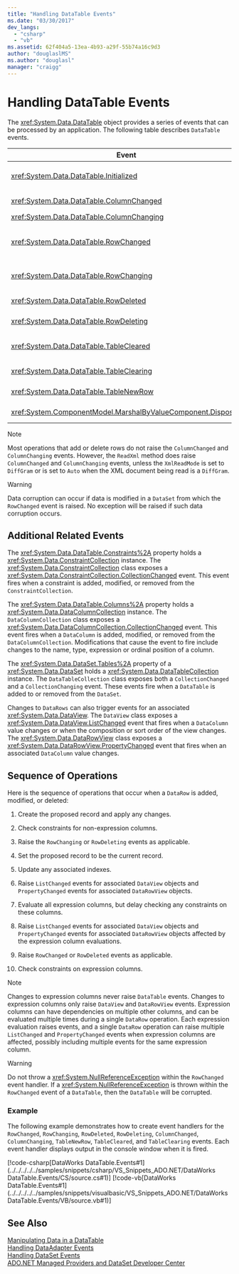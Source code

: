 ```yaml
---
title: "Handling DataTable Events"
ms.date: "03/30/2017"
dev_langs: 
  - "csharp"
  - "vb"
ms.assetid: 62f404a5-13ea-4b93-a29f-55b74a16c9d3
author: "douglaslMS"
ms.author: "douglasl"
manager: "craigg"
---
```

# Handling DataTable Events
The <xref:System.Data.DataTable> object provides a series of events that can be processed by an application. The following table describes `DataTable` events.  
  
|Event|Description|  
|-----------|-----------------|  
|<xref:System.Data.DataTable.Initialized>|Occurs after the <xref:System.Data.DataTable.EndInit%2A> method of a `DataTable` is called. This event is intended primarily to support design-time scenarios.|  
|<xref:System.Data.DataTable.ColumnChanged>|Occurs after a value has been successfully changed in a <xref:System.Data.DataColumn>.|  
|<xref:System.Data.DataTable.ColumnChanging>|Occurs when a value has been submitted for a `DataColumn`.|  
|<xref:System.Data.DataTable.RowChanged>|Occurs after a `DataColumn` value or the <xref:System.Data.DataRow.RowState%2A> of a <xref:System.Data.DataRow> in the `DataTable` has been changed successfully.|  
|<xref:System.Data.DataTable.RowChanging>|Occurs when a change has been submitted for a `DataColumn` value or the `RowState` of a `DataRow` in the `DataTable`.|  
|<xref:System.Data.DataTable.RowDeleted>|Occurs after a `DataRow` in the `DataTable` has been marked as `Deleted`.|  
|<xref:System.Data.DataTable.RowDeleting>|Occurs before a `DataRow` in the `DataTable` is marked as `Deleted`.|  
|<xref:System.Data.DataTable.TableCleared>|Occurs after a call to the <xref:System.Data.DataTable.Clear%2A> method of the `DataTable` has successfully cleared every `DataRow`.|  
|<xref:System.Data.DataTable.TableClearing>|Occurs after the `Clear` method is called but before the `Clear` operation begins.|  
|<xref:System.Data.DataTable.TableNewRow>|Occurs after a new `DataRow` is created by a call to the `NewRow` method of the `DataTable`.|  
|<xref:System.ComponentModel.MarshalByValueComponent.Disposed>|Occurs when the `DataTable` is `Disposed`. Inherited from <xref:System.ComponentModel.MarshalByValueComponent>.|  
  
> [!NOTE]
>  Most operations that add or delete rows do not raise the `ColumnChanged` and `ColumnChanging` events. However, the `ReadXml` method does raise `ColumnChanged` and `ColumnChanging` events, unless the `XmlReadMode` is set to `DiffGram` or is set to `Auto` when the XML document being read is a `DiffGram`.  
  
> [!WARNING]
>  Data corruption can occur if data is modified in a `DataSet` from which the `RowChanged` event is raised. No exception will be raised if such data corruption occurs.  
  
## Additional Related Events  
 The <xref:System.Data.DataTable.Constraints%2A> property holds a <xref:System.Data.ConstraintCollection> instance. The <xref:System.Data.ConstraintCollection> class exposes a <xref:System.Data.ConstraintCollection.CollectionChanged> event. This event fires when a constraint is added, modified, or removed from the `ConstraintCollection`.  
  
 The <xref:System.Data.DataTable.Columns%2A> property holds a <xref:System.Data.DataColumnCollection> instance. The `DataColumnCollection` class exposes a <xref:System.Data.DataColumnCollection.CollectionChanged> event. This event fires when a `DataColumn` is added, modified, or removed from the `DataColumnCollection`. Modifications that cause the event to fire include changes to the name, type, expression or ordinal position of a column.  
  
 The <xref:System.Data.DataSet.Tables%2A> property of a <xref:System.Data.DataSet> holds a <xref:System.Data.DataTableCollection> instance. The `DataTableCollection` class exposes both a `CollectionChanged` and a `CollectionChanging` event. These events fire when a `DataTable` is added to or removed from the `DataSet`.  
  
 Changes to `DataRows` can also trigger events for an associated <xref:System.Data.DataView>. The `DataView` class exposes a <xref:System.Data.DataView.ListChanged> event that fires when a `DataColumn` value changes or when the composition or sort order of the view changes. The <xref:System.Data.DataRowView> class exposes a <xref:System.Data.DataRowView.PropertyChanged> event that fires when an associated `DataColumn` value changes.  
  
## Sequence of Operations  
 Here is the sequence of operations that occur when a `DataRow` is added, modified, or deleted:  
  
1.  Create the proposed record and apply any changes.  
  
2.  Check constraints for non-expression columns.  
  
3.  Raise the `RowChanging` or `RowDeleting` events as applicable.  
  
4.  Set the proposed record to be the current record.  
  
5.  Update any associated indexes.  
  
6.  Raise `ListChanged` events for associated `DataView` objects and `PropertyChanged` events for associated `DataRowView` objects.  
  
7.  Evaluate all expression columns, but delay checking any constraints on these columns.  
  
8.  Raise `ListChanged` events for associated `DataView` objects and `PropertyChanged` events for associated `DataRowView` objects affected by the expression column evaluations.  
  
9. Raise `RowChanged` or `RowDeleted` events as applicable.  
  
10. Check constraints on expression columns.  
  
> [!NOTE]
>  Changes to expression columns never raise `DataTable` events. Changes to expression columns only raise `DataView` and `DataRowView` events. Expression columns can have dependencies on multiple other columns, and can be evaluated multiple times during a single `DataRow` operation. Each expression evaluation raises events, and a single `DataRow` operation can raise multiple `ListChanged` and `PropertyChanged` events when expression columns are affected, possibly including multiple events for the same expression column.  
  
> [!WARNING]
>  Do not throw a <xref:System.NullReferenceException> within the `RowChanged` event handler. If a <xref:System.NullReferenceException> is thrown within the `RowChanged` event of a `DataTable`, then the `DataTable` will be corrupted.  
  
### Example  
 The following example demonstrates how to create event handlers for the `RowChanged`, `RowChanging`, `RowDeleted`, `RowDeleting`, `ColumnChanged`, `ColumnChanging`, `TableNewRow`, `TableCleared`, and `TableClearing` events. Each event handler displays output in the console window when it is fired.  
  
 [!code-csharp[DataWorks DataTable.Events#1](../../../../../samples/snippets/csharp/VS_Snippets_ADO.NET/DataWorks DataTable.Events/CS/source.cs#1)]
 [!code-vb[DataWorks DataTable.Events#1](../../../../../samples/snippets/visualbasic/VS_Snippets_ADO.NET/DataWorks DataTable.Events/VB/source.vb#1)]  
  
## See Also  
 [Manipulating Data in a DataTable](../../../../../docs/framework/data/adonet/dataset-datatable-dataview/manipulating-data-in-a-datatable.md)  
 [Handling DataAdapter Events](../../../../../docs/framework/data/adonet/handling-dataadapter-events.md)  
 [Handling DataSet Events](../../../../../docs/framework/data/adonet/dataset-datatable-dataview/handling-dataset-events.md)  
 [ADO.NET Managed Providers and DataSet Developer Center](http://go.microsoft.com/fwlink/?LinkId=217917)
